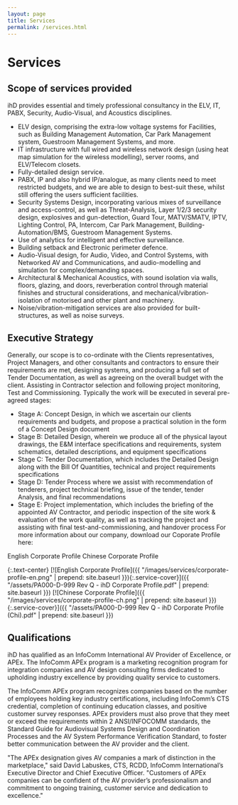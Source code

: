 ```yaml
---
layout: page
title: Services
permalink: /services.html
---
```


# Services

## Scope of services provided

ihD provides essential and timely professional consultancy in the ELV, IT, PABX, Security, Audio-Visual, and Acoustics disciplines.

- ELV design, comprising the extra-low voltage systems for Facilities, such as Building Management Automation, Car Park Management system, Guestroom Management Systems, and more.
- IT infrastructure with full wired and wireless network design (using heat map simulation for the wireless modelling), server rooms, and ELV/Telecom closets.
- Fully-detailed design service.
- PABX, IP and also hybrid IP/analogue, as many clients need to meet restricted budgets, and we are able to design to best-suit these, whilst still offering the users sufficient facilities.
- Security Systems Design, incorporating various mixes of surveillance and access-control, as well as Threat-Analysis, Layer 1/2/3 security design, explosives and gun-detection, Guard Tour, MATV/SMATV, IPTV, Lighting Control, PA, Intercom, Car Park Management, Building-Automation/BMS, Guestroom Management Systems.
- Use of analytics for intelligent and effective surveillance.
- Building setback and Electronic perimeter defence.
- Audio-Visual design, for Audio, Video, and Control Systems, with Networked AV and Communications, and audio-modelling and simulation for complex/demanding spaces.
- Architectural & Mechanical Acoustics, with sound isolation via walls, floors, glazing, and doors, reverberation control through material finishes and structural considerations, and mechanical/vibration-isolation of motorised and other plant and machinery.
- Noise/vibration-mitigation services are also provided for built-structures, as well as noise surveys.

## Executive Strategy

Generally, our scope is to co-ordinate with the Clients representatives, Project Managers, and other consultants and contractors to ensure their requirements are met, designing systems, and producing a full set of Tender Documentation, as well as agreeing on the overall budget with the client. Assisting in Contractor selection and following project monitoring, Test and Commissioning. Typically the work will be executed in several pre-agreed stages:

- Stage A: Concept Design, in which we ascertain our clients requirements and budgets, and propose a practical solution in the form of a Concept Design document
- Stage B: Detailed Design, wherein we produce all of the physical layout drawings, the E&M interface specifications and requirements, system schematics, detailed descriptions, and equipment specifications
- Stage C: Tender Documentation, which includes the Detailed Design along with the Bill Of Quantities, technical and project requirements specifications
- Stage D: Tender Process where we assist with recommendation of tenderers, project technical briefing, issue of the tender, tender Analysis, and final recommendations
- Stage E: Project implementation, which includes the briefing of the appointed AV Contractor, and periodic inspection of the site work & evaluation of the work quality, as well as tracking the project and assisting with final test-and-commissioning, and handover process
For more information about our company, download our Coporate Profile here:

English Corporate Profile Chinese Corporate Profile

{:.text-center}
[![English Corporate Profile]({{ "/images/services/corporate-profile-en.png" | prepend: site.baseurl }}){:.service-cover}]({{ "/assets/PA000-D-999 Rev Q - ihD Corporate Profile.pdf" | prepend: site.baseurl }}) [![Chinese Corporate Profile]({{ "/images/services/corporate-profile-ch.png" | prepend: site.baseurl }}){:.service-cover}]({{ "/assets/PA000-D-999 Rev Q - ihD Corporate Profile (Chi).pdf" | prepend: site.baseurl }})

## Qualifications

ihD has qualified as an InfoComm International AV Provider of Excellence, or APEx. The InfoComm APEx program is a marketing recognition program for integration companies and AV design consulting firms dedicated to upholding industry excellence by providing quality service to customers.

The InfoComm APEx program recognizes companies based on the number of employees holding key industry certifications, including InfoComm’s CTS credential, completion of continuing education classes, and positive customer survey responses. APEx providers must also prove that they meet or exceed the requirements within 2 ANSI/INFOCOMM standards, the Standard Guide for Audiovisual Systems Design and Coordination Processes and the AV System Performance Verification Standard, to foster better communication between the AV provider and the client.

"The APEx designation gives AV companies a mark of distinction in the marketplace," said David Labuskes, CTS, RCDD, InfoComm International’s Executive Director and Chief Executive Officer. "Customers of APEx companies can be confident of the AV provider’s professionalism and commitment to ongoing training, customer service and dedication to excellence."